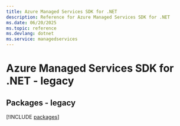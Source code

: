 ```yaml
---
title: Azure Managed Services SDK for .NET
description: Reference for Azure Managed Services SDK for .NET
ms.date: 06/20/2025
ms.topic: reference
ms.devlang: dotnet
ms.service: managedservices
---
```

# Azure Managed Services SDK for .NET - legacy
## Packages - legacy
[!INCLUDE [packages](managed-services-index.md)]
